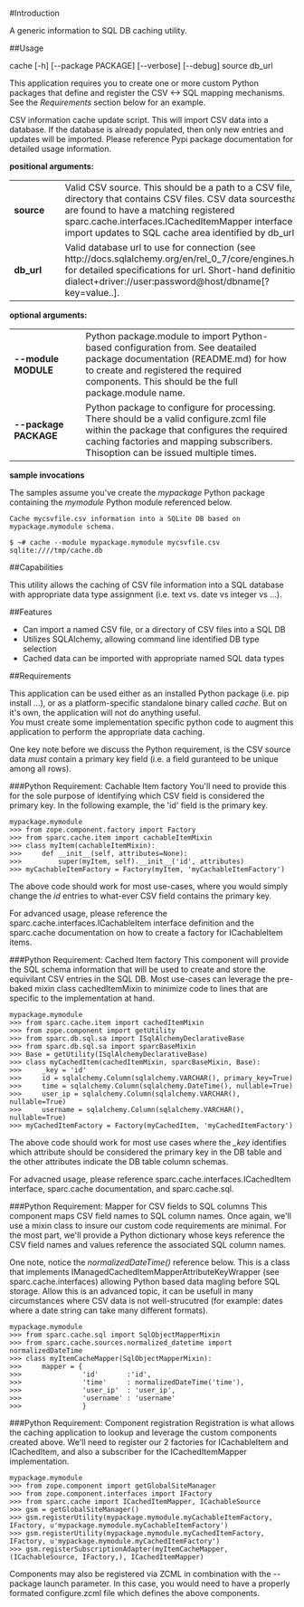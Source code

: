 #Introduction

A generic information to SQL DB caching utility.

##Usage

cache [-h] [--package PACKAGE] [--verbose] [--debug] source db_url

This application requires you to create one or more custom Python packages
that define and register the CSV <-> SQL mapping mechanisms.  See the
*Requirements* section below for an example.

CSV information cache update script. This will import CSV data into a
database. If the database is already populated, then only new entries and
updates will be imported. Please reference Pypi package documentation for
detailed usage information.

**positional arguments:**

<table>
 <tr>
  <td><strong>source</strong></td>
  <td>&nbsp;</td>
  <td>
    Valid CSV source. This should be a path to a CSV file, or a directory 
    that contains CSV files. CSV data sourcesthat are found to have a 
    matching registered sparc.cache.interfaces.ICachedItemMapper interface 
    will import updates to SQL cache area identified by db_url
  </td>
 </tr>
 <tr>
  <td><strong>db_url</strong></td>
  <td>&nbsp;</td>
  <td>
  Valid database url to use for connection (see 
  http://docs.sqlalchemy.org/en/rel_0_7/core/engines.html) for detailed 
  specifications for url. Short-hand definition is
  dialect+driver://user:password@host/dbname[?key=value..].
  <td>
 </tr>
</table>

**optional arguments:**

<table>
 <tr>
  <td><strong>--module MODULE</strong></td>
  <td>&nbsp;</td>
  <td>
    Python package.module to import Python-based configuration from. See 
    deatailed package documentation (README.md) for how to create and 
    registered the required components. This should be the full 
    package.module name.
  </td>
 </tr>
 <tr>
  <td><strong>--package PACKAGE</strong></td>
  <td>&nbsp;</td>
  <td>
    Python package to configure for processing. There should be a valid 
    configure.zcml file within the package that configures the required 
    caching factories and mapping subscribers. Thisoption can be issued 
    multiple times.
  </td>
 </tr>
</table>

**sample invocations**

The samples assume you've create the *mypackage* Python package containing the
*mymodule* Python module referenced below.

    Cache mycsvfile.csv information into a SQLite DB based on 
    mypackage.mymodule schema.

    $ ~# cache --module mypackage.mymodule mycsvfile.csv sqlite:////tmp/cache.db

##Capabilities

This utility allows the caching of CSV file information into a SQL database
with appropriate data type assignment (i.e. text vs. date vs integer vs ...).

##Features

 - Can import a named CSV file, or a directory of CSV files into a SQL DB
 - Utilizes SQLAlchemy, allowing command line identified DB type selection
 - Cached data can be imported with appropriate named SQL data types

##Requirements

This application can be used either as an installed Python package (i.e.
pip install ...), or as a platform-specific standalone binary called
*cache*.  But on it's own, the application will not do anything useful.  
*You* must create some implementation specific python code to augment this
application to perform the appropriate data caching.

One key note before we discuss the Python requirement, is the CSV source data
*must* contain a primary key field (i.e. a field guranteed to be unique among
all rows).

###Python Requirement: Cachable Item factory
You'll need to provide this for the sole purpose of identifying which CSV field
is considered the primary key.  In the following example, the 'id' field is
the primary key.

    mypackage.mymodule
    >>> from zope.component.factory import Factory
    >>> from sparc.cache.item import cachableItemMixin
    >>> class myItem(cachableItemMixin):
    >>>     def __init__(self, attributes=None):
    >>>         super(myItem, self).__init__('id', attributes)
    >>> myCachableItemFactory = Factory(myItem, 'myCachableItemFactory')

The above code should work for most use-cases, where you would simply change
the *id* entries to what-ever CSV field contains the primary key.

For advanced usage, please reference the sparc.cache.interfaces.ICachableItem
interface definition and the sparc.cache documentation on how to create a 
factory for ICachableItem items.

###Python Requirement: Cached Item factory
This component will provide the SQL schema information that will be used to 
create and store the equivilant CSV entries in the SQL DB.  Most use-cases 
can leverage the pre-baked mixin class cachedItemMixin to minimize code to lines
that are specific to the implementation at hand.

    mypackage.mymodule
    >>> from sparc.cache.item import cachedItemMixin
    >>> from zope.component import getUtility
    >>> from sparc.db.sql.sa import ISqlAlchemyDeclarativeBase
    >>> from sparc.db.sql.sa import sparcBaseMixin
    >>> Base = getUtility(ISqlAlchemyDeclarativeBase)
    >>> class myCachedItem(cachedItemMixin, sparcBaseMixin, Base):
    >>>     _key = 'id'
    >>>     id = sqlalchemy.Column(sqlalchemy.VARCHAR(), primary_key=True)
    >>>     time = sqlalchemy.Column(sqlalchemy.DateTime(), nullable=True)
    >>>     user_ip = sqlalchemy.Column(sqlalchemy.VARCHAR(), nullable=True)
    >>>     username = sqlalchemy.Column(sqlalchemy.VARCHAR(), nullable=True)
    >>> myCachedItemFactory = Factory(myCachedItem, 'myCachedItemFactory')

The above code should work for most use cases where the *_key* identifies which
attribute should be considered the primary key in the DB table and the other
attributes indicate the DB table column schemas.

For advacned usage, please reference sparc.cache.interfaces.ICachedItem
interface, sparc.cache documentation, and sparc.cache.sql.

###Python Requirement: Mapper for CSV fields to SQL columns
This component maps CSV field names to SQL column names.  Once again, we'll use
a mixin class to insure our custom code requirements are minimal.  For the most
part, we'll provide a Python dictionary whose keys reference the CSV field
names and values reference the associated SQL column names.

One note, notice the *normalizedDateTime()* reference below.  This is a class
that implements IManagedCachedItemMapperAttributeKeyWrapper (see 
sparc.cache.interfaces) allowing Python based data magling before SQL
storage.  Allow this is an advanced topic, it can be usefull in many
circumstances where CSV data is not well-strucutred (for example: dates where
a date string can take many different formats). 

    mypackage.mymodule
    >>> from sparc.cache.sql import SqlObjectMapperMixin
    >>> from sparc.cache.sources.normalized_datetime import normalizedDateTime
    >>> class myItemCacheMapper(SqlObjectMapperMixin):
    >>>     mapper = {
    >>>               'id'       :'id', 
    >>>               'time'     : normalizedDateTime('time'),
    >>>               'user_ip'  : 'user_ip',
    >>>               'username' : 'username'
    >>>               }
    
###Python Requirement: Component registration
Registration is what allows the caching application to lookup and
leverage the custom components created above.  We'll need to register our 
2 factories for ICachableItem and ICachedItem, and also a subscriber for the
ICachedItemMapper implementation.

    mypackage.mymodule
    >>> from zope.component import getGlobalSiteManager
    >>> from zope.component.interfaces import IFactory
    >>> from sparc.cache import ICachedItemMapper, ICachableSource
    >>> gsm = getGlobalSiteManager()
    >>> gsm.registerUtility(mypackage.mymodule.myCachableItemFactory, IFactory, u'mypackage.mymodule.myCachableItemFactory')
    >>> gsm.registerUtility(mypackage.mymodule.myCachedItemFactory, IFactory, u'mypackage.mymodule.myCachedItemFactory')
    >>> gsm.registerSubscriptionAdapter(myItemCacheMapper, (ICachableSource, IFactory,), ICachedItemMapper)

Components may also be registered via ZCML in combination with the --package
launch parameter.  In this case, you would need to have a properly formated
configure.zcml file which defines the above components.